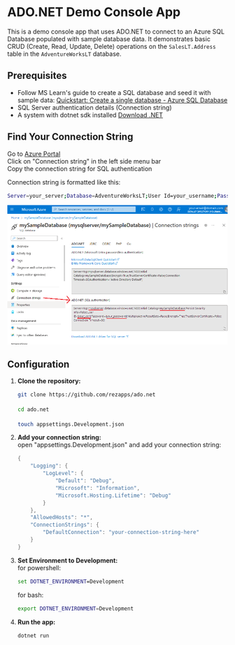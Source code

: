 # ADO.NET Demo Console App

This is a demo console app that uses ADO.NET to connect to an Azure SQL Database populated with sample database data. It demonstrates basic CRUD (Create, Read, Update, Delete) operations on the `SalesLT.Address` table in the `AdventureWorksLT` database.

## Prerequisites

- Follow MS Learn's guide to create a SQL database and seed it with sample data: [Quickstart: Create a single database - Azure SQL Database](https://learn.microsoft.com/en-us/azure/azure-sql/database/single-database-create-quickstart?view=azuresql&tabs=azure-portal)
- SQL Server authentication details (Connection string)
- A system with dotnet sdk installed [Download .NET](https://dotnet.microsoft.com/en-us/download)


## Find Your Connection String

Go to [Azure Portal](https://portal.azure.com/)  
Click on "Connection string" in the left side menu bar  
Copy the connection string for SQL authentication  

Connection string is formatted like this:

```bash
Server=your_server;Database=AdventureWorksLT;User Id=your_username;Password=your_password;
```

![connection string](./img/cnn-string.png)




## Configuration

1. **Clone the repository:**  
   ```bash
   git clone https://github.com/rezapps/ado.net

   cd ado.net

   touch appsettings.Development.json
   ```
2. **Add your connection string:**  
    open "appsettings.Development.json" and add your connection string:
    ```csharp
    {
        "Logging": {
            "LogLevel": {
                "Default": "Debug",
                "Microsoft": "Information",
                "Microsoft.Hosting.Lifetime": "Debug"
            }
        },
        "AllowedHosts": "*",
        "ConnectionStrings": {
            "DefaultConnection": "your-connection-string-here"
        }
    }
    ```
3. **Set Environment to Development:**  
    for powershell:
    ```cmd
    set DOTNET_ENVIRONMENT=Development
    ```

    for bash:
    ```bash
    export DOTNET_ENVIRONMENT=Development
    ```
4. **Run the app:**  
    ```bash
    dotnet run
    ```
